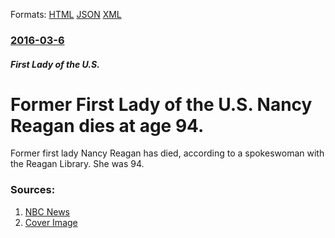 
Formats: [HTML](/news/2016/03/6/former-first-lady-of-the-u-s-nancy-reagan-dies-at-age-94.html)  [JSON](/news/2016/03/6/former-first-lady-of-the-u-s-nancy-reagan-dies-at-age-94.json)  [XML](/news/2016/03/6/former-first-lady-of-the-u-s-nancy-reagan-dies-at-age-94.xml)  

### [2016-03-6](/news/2016/03/6/index.md)

##### First Lady of the U.S.
# Former First Lady of the U.S. Nancy Reagan dies at age 94. 

Former first lady Nancy Reagan has died, according to a spokeswoman with the Reagan Library. She was 94.


### Sources:

1. [NBC News](http://www.nbcnews.com/news/us-news/nancy-reagan-dead-94-n532871)
1. [Cover Image](https://media1.s-nbcnews.com/j/newscms/2016_09/1447611/160306-nancy-reagan-ronald-reagan-rd-1020p_baf397175486a45e116eb2f9184afaa4.nbcnews-fp-1200-800.jpg)
